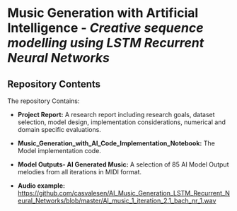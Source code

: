 
# Music Generation with Artificial Intelligence - *Creative sequence modelling using LSTM Recurrent Neural Networks*

## Repository Contents 

The repository Contains: 

- **Project Report:** A research report including research goals, dataset selection, model design, implementation considerations, numerical and domain specific evaluations. 

- **Music_Generation_with_AI_Code_Implementation_Notebook:**  The Model implementation code.  

- **Model Outputs- AI Generated Music:** A selection of 85 AI Model Output melodies from all iterations in MIDI format.  

- **Audio example:** https://github.com/casvalesen/AI_Music_Generation_LSTM_Recurrent_Neural_Networks/blob/master/AI_music_1_iteration_2.1_bach_nr_1.wav

